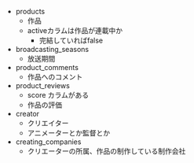 * products
  * 作品
  * activeカラムは作品が連載中か
    * 完結していればfalse
* broadcasting_seasons
  * 放送期間
* product_comments
  * 作品へのコメント
* product_reviews
  * score カラムがある
  * 作品の評価
* creator
  * クリエイター
  * アニメーターとか監督とか
* creating_companies
  * クリエーターの所属、作品の制作している制作会社
